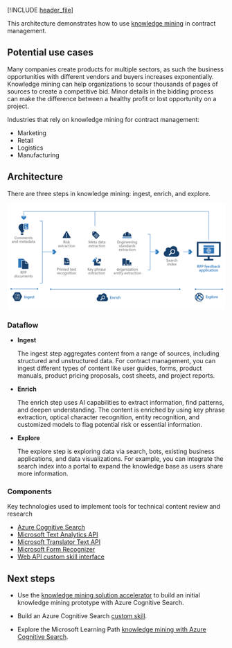 <!-- cSpell:ignore pracjain -->

[!INCLUDE [header_file](../../../includes/sol-idea-header.md)]

This architecture demonstrates how to use [knowledge mining](https://azure.microsoft.com/solutions/knowledge-mining) in contract management.

## Potential use cases

Many companies create products for multiple sectors, as such the business opportunities with different vendors and buyers increases exponentially. Knowledge mining can help organizations to scour thousands of pages of sources to create a competitive bid. Minor details in the bidding process can make the difference between a healthy profit or lost opportunity on a project.

Industries that rely on knowledge mining for contract management:

* Marketing
* Retail
* Logistics
* Manufacturing

## Architecture

There are three steps in knowledge mining: ingest, enrich, and explore.

![Architecture Diagram: knowledge mining in contract management, with three steps: ingest, enrich, and explore.](../media/knowledge-mining-contract-management.png)

### Dataflow

- **Ingest**

  The ingest step aggregates content from a range of sources, including structured and unstructured data. For contract management, you can ingest different types of content like user guides, forms, product manuals, product pricing proposals, cost sheets, and project reports.

- **Enrich**

  The enrich step uses AI capabilities to extract information, find patterns, and deepen understanding. The content is enriched by using key phrase extraction, optical character recognition, entity recognition, and customized models to flag potential risk or essential information.

- **Explore**

  The explore step is exploring data via search, bots, existing business applications, and data visualizations. For example, you can integrate the search index into a portal to expand the knowledge base as users share more information.

### Components

Key technologies used to implement tools for technical content review and research

- [Azure Cognitive Search](/azure/search/)
- [Microsoft Text Analytics API](https://azure.microsoft.com/services/cognitive-services/text-analytics)
- [Microsoft Translator Text API](https://azure.microsoft.com/services/cognitive-services/translator-text-api)
- [Microsoft Form Recognizer](https://azure.microsoft.com/services/cognitive-services/form-recognizer)
- [Web API custom skill interface](/azure/search/cognitive-search-custom-skill-interface)

## Next steps

- Use the [knowledge mining solution accelerator](/samples/azure-samples/azure-search-knowledge-mining/azure-search-knowledge-mining) to build an initial knowledge mining prototype with Azure Cognitive Search.

- Build an Azure Cognitive Search [custom skill](/azure/search/cognitive-search-custom-skill-interface).

- Explore the Microsoft Learning Path [knowledge mining with Azure Cognitive Search](/learn/paths/implement-knowledge-mining-azure-cognitive-search).
